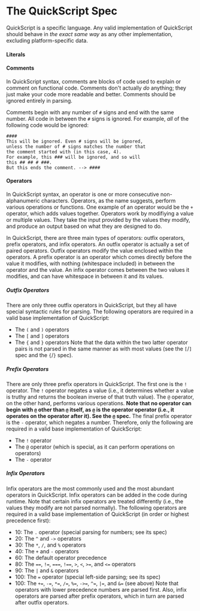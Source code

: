 <!-- Created by TSPrograms on 5/3/16. Copyright © 2016 TSPrograms. -->

# The QuickScript Spec
QuickScript is a specific language. Any valid implementation of QuickScript should behave in *the exact same way* as any other implementation, excluding platform-specific data.

#### Literals
<!-- TODO -->

#### Comments
In QuickScript syntax, comments are blocks of code used to explain or comment on functional code. Comments don't actually *do* anything; they just make your code more readable and better. Comments should be ignored entirely in parsing.

Comments begin with any number of `#` signs and end with the same number. All code in between the `#` signs is ignored.
For example, *all* of the following code would be ignored:
```
####
This will be ignored. Even # signs will be ignored,
unless the number of # signs matches the number that
the comment started with (in this case, 4).
For example, this ### will be ignored, and so will
this ## ## # ###.
But this ends the comment. --> ####
```

#### Operators
In QuickScript syntax, an operator is one or more consecutive non-alphanumeric characters. Operators, as the name suggests, perform various operations or functions. One example of an operator would be the `+` operator, which adds values together. Operators work by modifiying a value or multiple values. They take the input provided by the values they modify, and produce an output based on what they are designed to do.

In QuickScript, there are three main types of operators: outfix operators, prefix operators, and infix operators. An outfix operator is actually a set of paired operators. Outfix operators modify the value enclosed within the operators. A prefix operator is an operator which comes directly before the value it modifies, with nothing (whitespace included) in between the operator and the value. An infix operator comes between the two values it modifies, and can have whitespace in between it and its values.

##### Outfix Operators
There are only three outfix operators in QuickScript, but they all have special syntactic rules for parsing.
The following operators are required in a valid base implementation of QuickScript:
  * The `(` and `)` operators
  * The `[` and `]` operators
  * The `{` and `}` operators
Note that the data within the two latter operator pairs is not parsed in the same manner as with most values (see the `[`/`]` spec and the `{`/`}` spec).

##### Prefix Operators
There are only three prefix operators in QuickScript. The first one is the `!` operator. The `!` operator negates a value (i.e., it determines whether a value is truthy and returns the boolean inverse of that truth value). The `@` operator, on the other hand, performs various operations. **Note that no operator can begin with `@` other than `@` itself, as `@` is the operator operator (i.e., it operates on the operator after it). See the `@` spec.** The final prefix operator is the `-` operator, which negates a number.
Therefore, only the following are required in a valid base implementation of QuickScript:
  * The `!` operator
  * The `@` operator (which is special, as it can perform operations on operators)
  * The `-` operator

##### Infix Operators
Infix operators are the most commonly used and the most abundant operators in QuickScript. Infix operators can be added in the code during runtime. Note that certain infix operators are treated differently (i.e., the values they modify are not parsed normally).
The following operators are required in a valid base implementation of QuickScript (in order or highest precedence first):
  * 10: The `.` operator (special parsing for numbers; see its spec)
  * 20: The `^` and `->` operators
  * 30: The `*`, `/`, and `%` operators
  * 40: The `+` and `-` operators
  * 60: The default operator precedence
  * 80: The `==`, `!=`, `===`, `!==`, `>`, `<`, `>=`, and `<=` operators
  * 90: The `|` and `&` operators
  * 100: The `=` operator (special left-side parsing; see its spec)
  * 100: The `+=`, `-=`, `*=`, `/=`, `%=`, `->=`, `^=`, `|=`, and `&=` (see above)
 Note that operators with lower precedence numbers are parsed first. Also, infix operators are parsed after prefix operators, which in turn are parsed after outfix operators.

